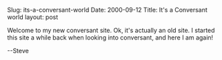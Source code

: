 Slug: its-a-conversant-world
Date: 2000-09-12
Title: It's a Conversant world
layout: post

Welcome to my new conversant site. Ok, it&#39;s actually an old site. I started this site a while back when looking into conversant, and here I am again!

--Steve
